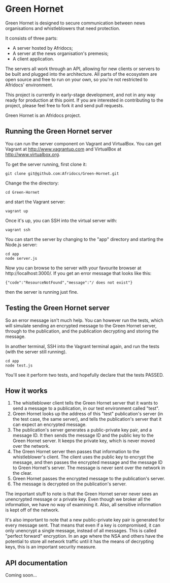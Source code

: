 # Green Hornet

Green Hornet is designed to secure communication between news organisations and whistleblowers that need protection. 

It consists of three parts: 
- A server hosted by Afridocs;
- A server at the news organisation's premesis;
- A client application.

The servers all work through an API, allowing for new clients or servers to be built and plugged into the architecture. All parts of the ecosystem are open source and free to run on your own, so you're not restricted to Afridocs' environment.

This project is currently in early-stage development, and not in any way ready for production at this point. If you are interested in contributing to the project, please feel free to fork it and send pull requests.

Green Hornet is an Afridocs project.

## Running the Green Hornet server

You can run the server component on Vagrant and VirtualBox. You can get Vagrant at http://www.vagrantup.com and VirtualBox at http://www.virtualbox.org. 

To get the server running, first clone it:

	git clone git@github.com:Afridocs/Green-Hornet.git

Change the the directory:
	
	cd Green-Hornet

and start the Vagrant server:

	vagrant up

Once it's up, you can SSH into the virtual server with:

	vagrant ssh

You can start the server by changing to the "app" directory and starting the Node.js server:

	cd app
	node server.js

Now you can browse to the server with your favourite browser at http://localhost:3000/. If you get an error message that looks like this: 

	{"code":"ResourceNotFound","message":"/ does not exist"}

then the server is running just fine. 

## Testing the Green Hornet server

So an error message isn't much help. You can however run the tests, which will simulate sending an encrypted message to the Green Hornet server, through to the publication, and the publication decrypting and storing the message. 

In another terminal, SSH into the Vagrant terminal again, and run the tests (with the server still running).

	cd app
	node test.js

You'll see it perform two tests, and hopefully declare that the tests PASSED.

## How it works

1. The whistleblower client tells the Green Hornet server that it wants to send a message to a publication, in our test environment called "test".
2. Green Hornet looks up the address of this "test" publication's server (in the test case, the same server), and tells the publication's server that it can expect an encrypted message.
3. The publication's server generates a public-private key pair, and a message ID. It then sends the message ID and the public key to the Green Hornet server. It keeps the private key, which is never moved over the network.
4. The Green Hornet server then passes that information to the whistleblower's client. The client uses the public key to encrypt the message, and then passes the encrypted message and the message ID to Green Hornet's server. The message is never sent over the network in the clear.
5. Green Hornet passes the encrypted message to the publication's server.
6. The message is decrypted on the publication's server.

The important stuff to note is that the Green Hornet server never sees an unencrypted message or a private key. Even though we broker all the information, we have no way of examining it. Also, all sensitive information is kept off of the network. 

It's also important to note that a new public-private key pair is generated for every message sent. That means that even if a key is compromised, it can only unencrypt a single message, instead of all messages. This is called "perfect forward" encryption. In an age where the NSA and others have the potential to store all network traffic until it has the means of decrypting keys, this is an important security measure.

## API documentation

Coming soon...